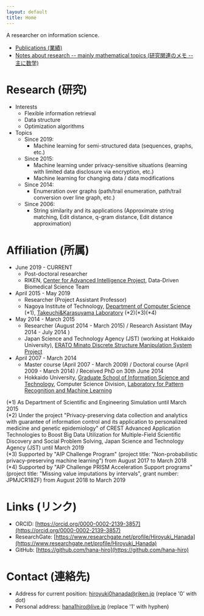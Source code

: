 ```yaml
---
layout: default
title: Home
---
```


A researcher on information science.

-   [Publications (業績)](publications/)
-   [Notes about research --  mainly mathematical topics (研究関連のメモ -- 主に数学)](memo/)

# Research (研究)

-   Interests
    -   Flexible information retrieval
    -   Data structure
    -   Optimization algorithms
-   Topics
    -   Since 2019:
        -   Machine learning for semi-structured data (sequences, graphs, etc.)
    -   Since 2015:
        -   Machine learning under privacy-sensitive situations (learning with limited data disclosure via encryption, etc.)
        -   Machine learning for changing data / data modifications
    -   Since 2014:
        -   Enumeration over graphs (path/trail enumeration, path/trail conversion over line graph, etc.)
    -   Since 2006:
        -   String similarity and its applications (Approximate string matching, Edit distance, q-gram distance, Edit distance approximation)

# Affiliation (所属)

-   June 2019 - CURRENT
    -   Post-doctoral researcher
    -   RIKEN, [Center for Advanced Intelligence Project](https://aip.riken.jp/), Data-Driven Biomedical Science Team
-   April 2015 - May 2019
    -   Researcher (Project Assistant Professor)
    -   Nagoya Institute of Technology, [Department of Computer Science](http://www.cs.nitech.ac.jp/) (\*1), [Takeuchi&Karasuyama Laboratory](http://www-als.ics.nitech.ac.jp/) (\*2)(\*3)(\*4)
-   May 2014 - March 2015
    -   Researcher (August 2014 - March 2015) / Research Assistant (May 2014 - July 2014 )
    -   Japan Science and Technology Agency (JST) (working at Hokkaido University), [ERATO Minato Discrete Structure Manipulation System Project](http://web.archive.org/web/20210617055940/http://www-erato.ist.hokudai.ac.jp/)
-   April 2007 - March 2014
    -   Master course (April 2007 - March 2009) / Doctoral course (April 2009 - March 2014) / Received PhD on 30th June 2014
    -   Hokkaido University, [Graduate School of Information Science and Technology](https://www.ist.hokudai.ac.jp/), Computer Science Division, [Laboratory for Pattern Recognition and Machine Learning](http://prml.main.ist.hokudai.ac.jp/)

(\*1) As Department of Scientific and Engineering Simulation until March 2015  
(\*2) Under the project "Privacy-preserving data collection and analytics with guarantee of information control and its application to personalized medicine and genetic epidemiology" of CREST Advanced Application Technologies to Boost Big Data Utilization for Multiple-Field Scientific Discovery and Social Problem Solving, Japan Science and Technology Agency (JST) until March 2019  
(\*3) Supported by "AIP Challenge Program" (project title: "Non-probabilistic privacy-preserving machine learning") from August 2017 to March 2018  
(\*4) Supported by "AIP Challenge PRISM Acceleration Support programs" (project title: "Missing value imputations by intervals", grant number: JPMJCR18ZF) from August 2018 to March 2019

# Links (リンク)

-   ORCID: [https://orcid.org/0000-0002-2139-3857](https://orcid.org/0000-0002-2139-3857)
-   ResearchGate: [https://www.researchgate.net/profile/Hiroyuki_Hanada](https://www.researchgate.net/profile/Hiroyuki_Hanada)
-   GitHub: [https://github.com/hana-hiro](https://github.com/hana-hiro)

# Contact (連絡先) 

-   Address for current position: hiroyuki0hanada@riken.jp (replace '0' with dot)
-   Personal address: hana1hiro@live.jp (replace '1' with hyphen)
